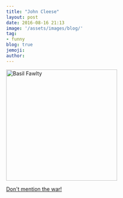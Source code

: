 ```yaml
---
title: "John Cleese"
layout: post
date: 2016-08-16 21:13
image: '/assets/images/blog/'
tag:
- funny
blog: true
jemoji:
author: 
---
```


<img alt="Basil Fawlty" width="300" src="http://i.dailymail.co.uk/i/pix/2012/08/14/article-2188420-0C9CFBB300000578-690_472x313.jpg" />

[Don't mention the war!](https://www.youtube.com/watch?v=yfl6Lu3xQW0)